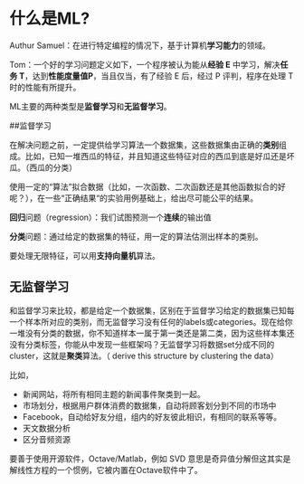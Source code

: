 # 什么是ML?

Authur Samuel：在进行特定编程的情况下，基于计算机**学习能力**的领域。

Tom：一个好的学习问题定义如下，一个程序被认为能从**经验 E** 中学习，解决**任务 T**，达到**性能度量值P**，当且仅当，有了经验 E 后，经过 P 评判，程序在处理 T 时的性能有所提升。

ML主要的两种类型是**监督学习**和**无监督学习**。

##监督学习

在解决问题之前，一定提供给学习算法一个数据集，这些数据集由正确的**类别**组成。比如，已知一堆西瓜的特征，并且知道这些特征对应的西瓜到底是好瓜还是坏瓜。（西瓜的分类）

使用一定的“算法”拟合数据（比如，一次函数、二次函数还是其他函数拟合的好呢？），在一些“正确结果“的实验用例基础上，给出尽可能公平的结果。

**回归**问题（regression）：我们试图预测一个**连续**的输出值

**分类**问题：通过给定的数据集的特征，用一定的算法估测出样本的类别。

要处理无限特征，可以用**支持向量机**算法。

## 无监督学习

和监督学习来比较，都是给定一个数据集，区别在于监督学习给定的数据集已知每一个样本所对应的类别，而无监督学习没有任何的labels或categories。现在给你一堆没有分类的数据，你不知道样本一属于第一类还是第二类，因为这些样本集还没有分类标签，你能从中发现一些框架吗？无监督学习将数据set分成不同的cluster，这就是**聚类**算法。（ derive this structure by clustering the data）

比如，

- 新闻网站，将所有相同主题的新闻事件聚类到一起。
- 市场划分，根据用户群体消费的数据集，自动将顾客划分到不同的市场中
- Facebook，自动给好友分组，组内的好友彼此相识，有相同的联系等等。
- 天文数据分析
- 区分音频资源

要善于使用开源软件，Octave/Matlab，例如 SVD 意思是奇异值分解但这其实是解线性方程的一个惯例，它被内置在Octave软件中了。

